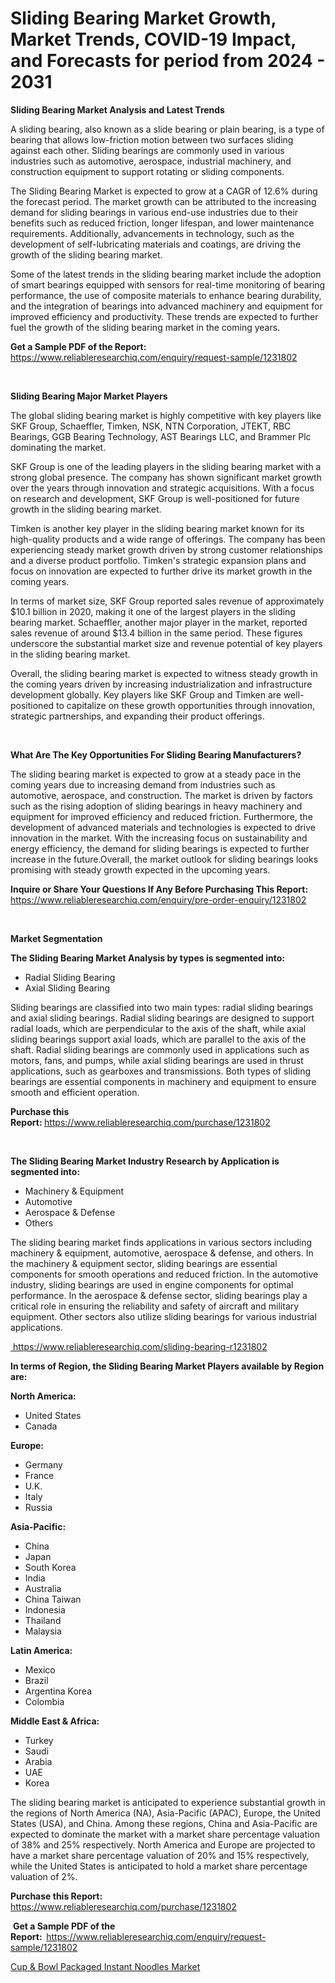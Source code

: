 <p><h1>Sliding Bearing Market Growth, Market Trends, COVID-19 Impact, and Forecasts for period from 2024 - 2031</h1></p><p><strong>Sliding Bearing Market Analysis and Latest Trends</strong></p>
<p><p>A sliding bearing, also known as a slide bearing or plain bearing, is a type of bearing that allows low-friction motion between two surfaces sliding against each other. Sliding bearings are commonly used in various industries such as automotive, aerospace, industrial machinery, and construction equipment to support rotating or sliding components.</p><p>The Sliding Bearing Market is expected to grow at a CAGR of 12.6% during the forecast period. The market growth can be attributed to the increasing demand for sliding bearings in various end-use industries due to their benefits such as reduced friction, longer lifespan, and lower maintenance requirements. Additionally, advancements in technology, such as the development of self-lubricating materials and coatings, are driving the growth of the sliding bearing market.</p><p>Some of the latest trends in the sliding bearing market include the adoption of smart bearings equipped with sensors for real-time monitoring of bearing performance, the use of composite materials to enhance bearing durability, and the integration of bearings into advanced machinery and equipment for improved efficiency and productivity. These trends are expected to further fuel the growth of the sliding bearing market in the coming years.</p></p>
<p><strong>Get a Sample PDF of the Report:&nbsp;</strong> <a href="https://www.reliableresearchiq.com/enquiry/request-sample/1231802">https://www.reliableresearchiq.com/enquiry/request-sample/1231802</a></p>
<p>&nbsp;</p>
<p><strong>Sliding Bearing Major Market Players</strong></p>
<p><p>The global sliding bearing market is highly competitive with key players like SKF Group, Schaeffler, Timken, NSK, NTN Corporation, JTEKT, RBC Bearings, GGB Bearing Technology, AST Bearings LLC, and Brammer Plc dominating the market.</p><p>SKF Group is one of the leading players in the sliding bearing market with a strong global presence. The company has shown significant market growth over the years through innovation and strategic acquisitions. With a focus on research and development, SKF Group is well-positioned for future growth in the sliding bearing market.</p><p>Timken is another key player in the sliding bearing market known for its high-quality products and a wide range of offerings. The company has been experiencing steady market growth driven by strong customer relationships and a diverse product portfolio. Timken's strategic expansion plans and focus on innovation are expected to further drive its market growth in the coming years.</p><p>In terms of market size, SKF Group reported sales revenue of approximately $10.1 billion in 2020, making it one of the largest players in the sliding bearing market. Schaeffler, another major player in the market, reported sales revenue of around $13.4 billion in the same period. These figures underscore the substantial market size and revenue potential of key players in the sliding bearing market.</p><p>Overall, the sliding bearing market is expected to witness steady growth in the coming years driven by increasing industrialization and infrastructure development globally. Key players like SKF Group and Timken are well-positioned to capitalize on these growth opportunities through innovation, strategic partnerships, and expanding their product offerings.</p></p>
<p>&nbsp;</p>
<p><strong>What Are The Key Opportunities For Sliding Bearing Manufacturers?</strong></p>
<p><p>The sliding bearing market is expected to grow at a steady pace in the coming years due to increasing demand from industries such as automotive, aerospace, and construction. The market is driven by factors such as the rising adoption of sliding bearings in heavy machinery and equipment for improved efficiency and reduced friction. Furthermore, the development of advanced materials and technologies is expected to drive innovation in the market. With the increasing focus on sustainability and energy efficiency, the demand for sliding bearings is expected to further increase in the future.Overall, the market outlook for sliding bearings looks promising with steady growth expected in the upcoming years.</p></p>
<p><strong>Inquire or Share Your Questions If Any Before Purchasing This Report:</strong> <a href="https://www.reliableresearchiq.com/enquiry/pre-order-enquiry/1231802">https://www.reliableresearchiq.com/enquiry/pre-order-enquiry/1231802</a></p>
<p>&nbsp;</p>
<p><strong>Market Segmentation</strong></p>
<p><strong>The Sliding Bearing Market Analysis by types is segmented into:</strong></p>
<p><ul><li>Radial Sliding Bearing</li><li>Axial Sliding Bearing</li></ul></p>
<p><p>Sliding bearings are classified into two main types: radial sliding bearings and axial sliding bearings. Radial sliding bearings are designed to support radial loads, which are perpendicular to the axis of the shaft, while axial sliding bearings support axial loads, which are parallel to the axis of the shaft. Radial sliding bearings are commonly used in applications such as motors, fans, and pumps, while axial sliding bearings are used in thrust applications, such as gearboxes and transmissions. Both types of sliding bearings are essential components in machinery and equipment to ensure smooth and efficient operation.</p></p>
<p><strong>Purchase this Report:&nbsp;</strong><a href="https://www.reliableresearchiq.com/purchase/1231802">https://www.reliableresearchiq.com/purchase/1231802</a></p>
<p>&nbsp;</p>
<p><strong>The Sliding Bearing Market Industry Research by Application is segmented into:</strong></p>
<p><ul><li>Machinery & Equipment</li><li>Automotive</li><li>Aerospace & Defense</li><li>Others</li></ul></p>
<p><p>The sliding bearing market finds applications in various sectors including machinery & equipment, automotive, aerospace & defense, and others. In the machinery & equipment sector, sliding bearings are essential components for smooth operations and reduced friction. In the automotive industry, sliding bearings are used in engine components for optimal performance. In the aerospace & defense sector, sliding bearings play a critical role in ensuring the reliability and safety of aircraft and military equipment. Other sectors also utilize sliding bearings for various industrial applications.</p></p>
<p><a href="https://www.reliableresearchiq.com/sliding-bearing-r1231802">&nbsp;https://www.reliableresearchiq.com/sliding-bearing-r1231802</a></p>
<p><strong>In terms of Region, the Sliding Bearing Market Players available by Region are:</strong></p>
<p>
    <p> <strong> North America: </strong>
        <ul>
            <li>United States</li>
            <li>Canada</li>
        </ul>
        </p> 
    <p> <strong> Europe: </strong>
        <ul>
            <li>Germany</li>
            <li>France</li>
            <li>U.K.</li>
            <li>Italy</li>
            <li>Russia</li>
        </ul>
        </p> 
    <p> <strong> Asia-Pacific: </strong>
        <ul>
            <li>China</li>
            <li>Japan</li>
            <li>South Korea</li>
            <li>India</li>
            <li>Australia</li>
            <li>China Taiwan</li>
            <li>Indonesia</li>
            <li>Thailand</li>
            <li>Malaysia</li>
        </ul>
        </p> 
    <p> <strong> Latin America: </strong>
        <ul>
            <li>Mexico</li>
            <li>Brazil</li>
            <li>Argentina Korea</li>
            <li>Colombia</li>
        </ul>
        </p> 
    <p> <strong> Middle East & Africa: </strong>
        <ul>
            <li>Turkey</li>
            <li>Saudi</li>
            <li>Arabia</li>
            <li>UAE</li>
            <li>Korea</li>
        </ul>
    </p>
    </p>
<p><p>The sliding bearing market is anticipated to experience substantial growth in the regions of North America (NA), Asia-Pacific (APAC), Europe, the United States (USA), and China. Among these regions, China and Asia-Pacific are expected to dominate the market with a market share percentage valuation of 38% and 25% respectively. North America and Europe are projected to have a market share percentage valuation of 20% and 15% respectively, while the United States is anticipated to hold a market share percentage valuation of 2%.</p></p>
<p><strong>Purchase this Report: </strong><a href="https://www.reliableresearchiq.com/purchase/1231802">https://www.reliableresearchiq.com/purchase/1231802</a></p>
<p>&nbsp;<strong>Get a Sample PDF of the Report:&nbsp;&nbsp;</strong><a href="https://www.reliableresearchiq.com/enquiry/request-sample/1231802">https://www.reliableresearchiq.com/enquiry/request-sample/1231802</a></p>
<p><strong></strong></p>
<p><p><a href="https://github.com/AidaLakin1908/Market-Research-Report-List-1/blob/main/cup-bowl-packaged-instant-noodles-market.md">Cup & Bowl Packaged Instant Noodles Market</a></p></p>